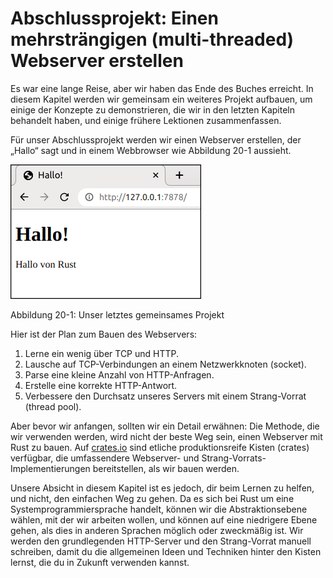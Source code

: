 # Abschlussprojekt: Einen mehrsträngigen (multi-threaded) Webserver erstellen

Es war eine lange Reise, aber wir haben das Ende des Buches erreicht. In diesem
Kapitel werden wir gemeinsam ein weiteres Projekt aufbauen, um einige der
Konzepte zu demonstrieren, die wir in den letzten Kapiteln behandelt haben, und
einige frühere Lektionen zusammenfassen.

Für unser Abschlussprojekt werden wir einen Webserver erstellen, der „Hallo“
sagt und in einem Webbrowser wie Abbildung 20-1 aussieht.

![Hallo von Rust](img/trpl20-01.png)

<span class="caption">Abbildung 20-1: Unser letztes gemeinsames Projekt</span>

Hier ist der Plan zum Bauen des Webservers:

1. Lerne ein wenig über TCP und HTTP.
2. Lausche auf TCP-Verbindungen an einem Netzwerkknoten (socket).
3. Parse eine kleine Anzahl von HTTP-Anfragen.
4. Erstelle eine korrekte HTTP-Antwort.
5. Verbessere den Durchsatz unseres Servers mit einem Strang-Vorrat (thread
   pool).

Aber bevor wir anfangen, sollten wir ein Detail erwähnen: Die Methode, die wir
verwenden werden, wird nicht der beste Weg sein, einen Webserver mit Rust zu
bauen. Auf [crates.io](https://crates.io/) sind etliche produktionsreife Kisten
(crates) verfügbar, die umfassendere Webserver- und
Strang-Vorrats-Implementierungen bereitstellen, als wir bauen werden.

Unsere Absicht in diesem Kapitel ist es jedoch, dir beim Lernen zu helfen, und
nicht, den einfachen Weg zu gehen. Da es sich bei Rust um eine
Systemprogrammiersprache handelt, können wir die Abstraktionsebene wählen, mit
der wir arbeiten wollen, und können auf eine niedrigere Ebene gehen, als dies
in anderen Sprachen möglich oder zweckmäßig ist. Wir werden den grundlegenden
HTTP-Server und den Strang-Vorrat manuell schreiben, damit du die allgemeinen
Ideen und Techniken hinter den Kisten lernst, die du in Zukunft verwenden
kannst.
